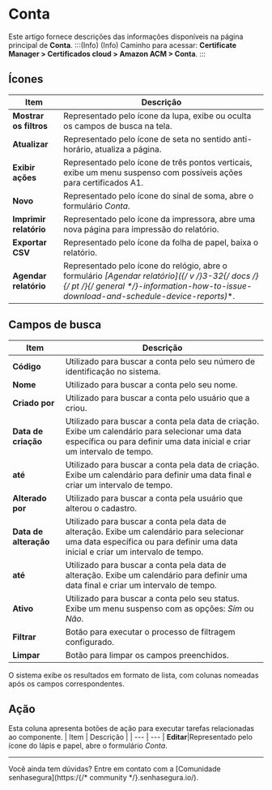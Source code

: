 # Conta

Este artigo fornece descrições das informações disponíveis na página principal de **Conta**.
:::(Info) (Info)
Caminho para acessar: **Certificate Manager > Certificados cloud > Amazon ACM > Conta**.
:::

## Ícones

| Item | Descrição |
| --- | --- |
| **Mostrar os filtros** |Representado pelo ícone da lupa, exibe ou oculta os campos de busca na tela.|
| **Atualizar** |Representado pelo ícone de seta no sentido anti-horário, atualiza a página.|
| **Exibir ações** |Representado pelo ícone de três pontos verticais, exibe um menu suspenso com possíveis ações para certificados A1.|
| **Novo** |Representado pelo ícone do sinal de soma, abre o formulário *Conta*.| 
| **Imprimir relatório** |Representado pelo ícone da impressora, abre uma nova página para impressão do relatório.|
| **Exportar CSV** |Representado pelo ícone da folha de papel, baixa o relatório.|
| **Agendar relatório** |Representado pelo ícone do relógio, abre o formulário **[Agendar relatório]({/* v */}3-32{/* docs */}{/* pt */}{/* general */}-information-how-to-issue-download-and-schedule-device-reports)**. |

## Campos de busca

| Item | Descrição |
| --- | --- |
**Código**|Utilizado para buscar a conta pelo seu número de identificação no sistema.
**Nome**|Utilizado para buscar a conta pelo seu nome.
**Criado por**|Utilizado para buscar a conta pelo usuário que a criou.
**Data de criação**|Utilizado para buscar a conta pela data de criação. Exibe um calendário para selecionar uma data específica ou para definir uma data inicial e criar um intervalo de tempo.
**até**|Utilizado para buscar a conta pela data de criação. Exibe um calendário para definir uma data final e criar um intervalo de tempo.
**Alterado por**|Utilizado para buscar a conta pela usuário que alterou o cadastro.
**Data de alteração**|Utilizado para buscar a conta pela data de alteração. Exibe um calendário para selecionar uma data específica ou para definir uma data inicial e criar um intervalo de tempo.
**até**|Utilizado para buscar a conta pela data de alteração. Exibe um calendário para definir uma data final e criar um intervalo de tempo.
**Ativo**|Utilizado para buscar a conta pelo seu status. Exibe um menu suspenso com as opções: *Sim* ou *Não*.
| **Filtrar** |Botão para executar o processo de filtragem configurado.|
| **Limpar** |Botão para limpar os campos preenchidos.|

O sistema exibe os resultados em formato de lista, com colunas nomeadas após os campos correspondentes.

## Ação
Esta coluna apresenta botões de ação para executar tarefas relacionadas ao componente.
| Item | Descrição |
| --- | --- |
**Editar**|Representado pelo ícone do lápis e papel, abre o formulário *Conta*.
***
Você ainda tem dúvidas? Entre em contato com a [Comunidade senhasegura](https:/{/* community */}.senhasegura.io/).